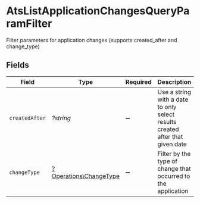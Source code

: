 # AtsListApplicationChangesQueryParamFilter

Filter parameters for application changes (supports created_after and change_type)


## Fields

| Field                                                                         | Type                                                                          | Required                                                                      | Description                                                                   | Example                                                                       |
| ----------------------------------------------------------------------------- | ----------------------------------------------------------------------------- | ----------------------------------------------------------------------------- | ----------------------------------------------------------------------------- | ----------------------------------------------------------------------------- |
| `createdAfter`                                                                | *?string*                                                                     | :heavy_minus_sign:                                                            | Use a string with a date to only select results created after that given date | 2020-01-01T00:00:00.000Z                                                      |
| `changeType`                                                                  | [?Operations\ChangeType](../../Models/Operations/ChangeType.md)               | :heavy_minus_sign:                                                            | Filter by the type of change that occurred to the application                 |                                                                               |